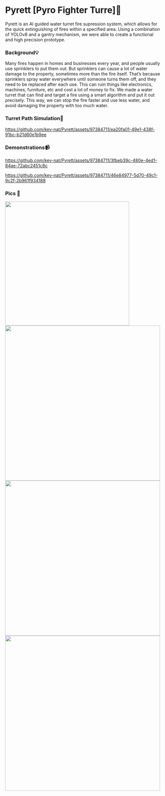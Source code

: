 # Pyrett [Pyro Fighter Turre]🧯
Pyrett is an AI guided water turret fire supression system, which allows for the quick extinguishing of fires within a specified area. Using a combination of YOLOv8 and a gantry mechanism, we were able to create a functional and high precision prototype.

### Background💡
Many fires happen in homes and businesses every year, and people usually use sprinklers to put them out. But sprinklers can cause a lot of water damage to the property, sometimes more than the fire itself. That’s because sprinklers spray water everywhere until someone turns them off, and they need to be replaced after each use. This can ruin things like electronics, machines, furniture, etc and cost a lot of money to fix. We made a water turret that can find and target a fire using a smart algorithm and put it out precisely. This way, we can stop the fire faster and use less water, and avoid damaging the property with too much water.

### Turret Path Simulation🧠
https://github.com/kev-nat/Pyrett/assets/97384711/ea20fa01-49e1-438f-91bc-b21d60e1b9ee

### Demonstrations📹
https://github.com/kev-nat/Pyrett/assets/97384711/3fbeb39c-480e-4ed1-84ae-72abc2451c8c

https://github.com/kev-nat/Pyrett/assets/97384711/46e84977-5d70-49c1-9c2f-2b961f934188

### Pics 📸
<img src= "https://github.com/kev-nat/Pyrett/assets/97384711/a003e25a-5c8b-42d2-8f56-a9a6e115fc8f" height="400" />
<img src = "https://github.com/kev-nat/Pyrett/assets/97384711/a6e967bb-be50-48ff-900b-70260dd696c9" width = "500" />
<img src = "https://github.com/kev-nat/Pyrett/assets/97384711/22d802a5-ff18-4da6-b61f-4a64a26a33aa" width = "500" />
<img src = "https://github.com/kev-nat/Pyrett/assets/97384711/a1149c83-6523-4f8d-b5ec-ceb2f2b3cb64" width = "500" />
